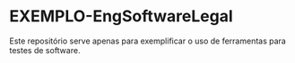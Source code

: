 # EXEMPLO-EngSoftwareLegal
Este repositório serve apenas para exemplificar o uso de ferramentas para testes de software.
